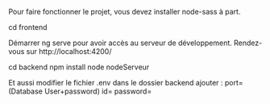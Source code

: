 Pour faire fonctionner le projet, vous devez installer node-sass à part.

cd frontend

Démarrer ng serve pour avoir accès au serveur de développement. Rendez-vous sur http://localhost:4200/

cd backend
npm install
node nodeServeur


Et aussi modifier le fichier .env dans le dossier backend 
ajouter  :
port=
(Database User+password)
id=
password=
